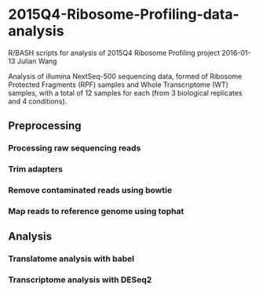 # 2015Q4-Ribosome-Profiling-data-analysis
R/BASH scripts for analysis of 2015Q4 Ribosome Profiling project
2016-01-13 Julian Wang 

Analysis of illumina NextSeq-500 sequencing data, formed of Ribosome Protected Fragments (RPF) samples
and Whole Transcriptome (WT) samples, with a total of 12 samples for each (from 3 biological replicates and 4 conditions).

## Preprocessing
### Processing raw sequencing reads
### Trim adapters
### Remove contaminated reads using bowtie
### Map reads to reference genome using tophat

## Analysis
### Translatome analysis with babel
### Transcriptome analysis with DESeq2
